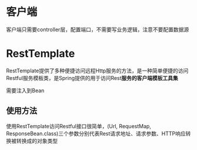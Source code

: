 # 客户端

客户端只需要controller层，配置端口，不需要写业务逻辑，注意不要配置数据源

# RestTemplate

RestTemplate提供了多种便捷访问远程Http服务的方法，是一种简单便捷的访问Restful服务模板类，是Spring提供的用于访问Rest**服务的客户端模板工具集**

需要注入到Bean

## 使用方法

使用RestTemplate访问Restful接口很简单，(Url, RequestMap, ResponseBean.class)三个参数分别代表Rest请求地址、请求参数、HTTP响应转换被转换成的对象类型